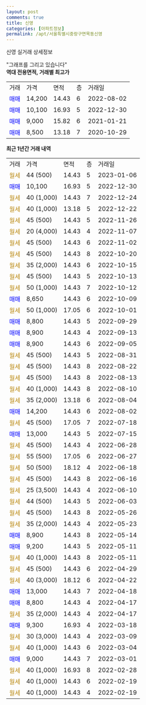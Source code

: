 ```yaml
---
layout: post
comments: true
title: 신영
categories: [아파트정보]
permalink: /apt/서울특별시중랑구면목동신영
---
```


신영 실거래 상세정보

<script type="text/javascript">
  google.charts.load('current', {'packages':['line', 'corechart']});
  google.charts.setOnLoadCallback(drawChart);

  function drawChart() {
    var data = new google.visualization.DataTable();
    data.addColumn('date', '거래일');
    data.addColumn('number', "매매");
    data.addColumn('number', "전세");
    data.addColumn('number', "전매");

    data.addRows([[new Date(Date.parse("2023-01-06")), null, null, null], [new Date(Date.parse("2022-12-30")), 10100, null, null], [new Date(Date.parse("2022-12-24")), null, null, null], [new Date(Date.parse("2022-12-22")), null, null, null], [new Date(Date.parse("2022-11-26")), null, null, null], [new Date(Date.parse("2022-11-07")), null, null, null], [new Date(Date.parse("2022-11-02")), null, null, null], [new Date(Date.parse("2022-10-20")), null, null, null], [new Date(Date.parse("2022-10-15")), null, null, null], [new Date(Date.parse("2022-10-13")), null, null, null], [new Date(Date.parse("2022-10-12")), null, null, null], [new Date(Date.parse("2022-10-09")), 8650, null, null], [new Date(Date.parse("2022-10-01")), null, null, null], [new Date(Date.parse("2022-09-29")), 8800, null, null], [new Date(Date.parse("2022-09-13")), 8900, null, null], [new Date(Date.parse("2022-09-05")), 8900, null, null], [new Date(Date.parse("2022-08-31")), null, null, null], [new Date(Date.parse("2022-08-22")), null, null, null], [new Date(Date.parse("2022-08-13")), null, null, null], [new Date(Date.parse("2022-08-10")), null, null, null], [new Date(Date.parse("2022-08-04")), null, null, null], [new Date(Date.parse("2022-08-02")), 14200, null, null], [new Date(Date.parse("2022-07-18")), null, null, null], [new Date(Date.parse("2022-07-15")), 13000, null, null], [new Date(Date.parse("2022-06-28")), null, null, null], [new Date(Date.parse("2022-06-27")), null, null, null], [new Date(Date.parse("2022-06-18")), null, null, null], [new Date(Date.parse("2022-06-16")), null, null, null], [new Date(Date.parse("2022-06-10")), null, null, null], [new Date(Date.parse("2022-06-03")), null, null, null], [new Date(Date.parse("2022-05-26")), null, null, null], [new Date(Date.parse("2022-05-23")), null, null, null], [new Date(Date.parse("2022-05-14")), 8900, null, null], [new Date(Date.parse("2022-05-11")), 9200, null, null], [new Date(Date.parse("2022-05-11")), null, null, null], [new Date(Date.parse("2022-04-29")), null, null, null], [new Date(Date.parse("2022-04-22")), null, null, null], [new Date(Date.parse("2022-04-18")), 13000, null, null], [new Date(Date.parse("2022-04-17")), 8800, null, null], [new Date(Date.parse("2022-04-17")), null, null, null], [new Date(Date.parse("2022-03-18")), 9300, null, null], [new Date(Date.parse("2022-03-09")), null, null, null], [new Date(Date.parse("2022-03-04")), null, null, null], [new Date(Date.parse("2022-03-01")), 9000, null, null], [new Date(Date.parse("2022-02-28")), null, null, null], [new Date(Date.parse("2022-02-19")), null, null, null], [new Date(Date.parse("2022-02-19")), null, null, null]]);

    var options = {
      hAxis: {
        format: 'yyyy/MM/dd'
      },    
      lineWidth: 0,
      pointsVisible: true,    
      title: '최근 1년간 유형별 실거래가 분포',
      legend: { position: 'bottom' }
    };

    var formatter = new google.visualization.NumberFormat({pattern:'###,###'} );
    formatter.format(data, 1);
    formatter.format(data, 2);
    
    setTimeout(function() {
        var chart = new google.visualization.LineChart(document.getElementById('columnchart_material'));
        chart.draw(data, (options));
        document.getElementById('loading').style.display = 'none';
    }, 200);
  }
</script>


<div id="loading" style="z-index:20; display: block; margin-left: 0px">"그래프를 그리고 있습니다"</div>
<div id="columnchart_material" style="width: 95%; margin-left: 0px; display: block"></div>
<!-- contents start -->
<b>역대 전용면적, 거래별 최고가</b>
<table class="sortable">
    <tr>
      <td>거래</td>
      <td>가격</td>
      <td>면적</td>
      <td>층</td>
      <td>거래일</td>
    </tr>
        <tr>
          <td><a style="color: blue">매매</a></td>
          <td>14,200</td>
          <td>14.43</td>
          <td>6</td>
          <td>2022-08-02</td>
        </tr>            <tr>
          <td><a style="color: blue">매매</a></td>
          <td>10,100</td>
          <td>16.93</td>
          <td>5</td>
          <td>2022-12-30</td>
        </tr>            <tr>
          <td><a style="color: blue">매매</a></td>
          <td>9,000</td>
          <td>15.82</td>
          <td>6</td>
          <td>2021-01-21</td>
        </tr>            <tr>
          <td><a style="color: blue">매매</a></td>
          <td>8,500</td>
          <td>13.18</td>
          <td>7</td>
          <td>2020-10-29</td>
        </tr>        
    
    
</table>

<b>최근 1년간 거래 내역</b>

<table class="sortable">
    <tr>
      <td>거래</td>
      <td>가격</td>
      <td>면적</td>
      <td>층</td>
      <td>거래일</td>
    </tr>
    <tr>
      <td><a style="color: darkgoldenrod">월세</a></td>
      <td>44 (500)</td>
      <td>14.43</td>
      <td>5</td>
      <td>2023-01-06</td>
    </tr>          <tr>
      <td><a style="color: blue">매매</a></td>
      <td>10,100</td>
      <td>16.93</td>
      <td>5</td>
      <td>2022-12-30</td>
    </tr>          <tr>
      <td><a style="color: darkgoldenrod">월세</a></td>
      <td>40 (1,000)</td>
      <td>14.43</td>
      <td>7</td>
      <td>2022-12-24</td>
    </tr>          <tr>
      <td><a style="color: darkgoldenrod">월세</a></td>
      <td>40 (1,000)</td>
      <td>13.18</td>
      <td>5</td>
      <td>2022-12-22</td>
    </tr>          <tr>
      <td><a style="color: darkgoldenrod">월세</a></td>
      <td>45 (500)</td>
      <td>14.43</td>
      <td>5</td>
      <td>2022-11-26</td>
    </tr>          <tr>
      <td><a style="color: darkgoldenrod">월세</a></td>
      <td>20 (4,000)</td>
      <td>14.43</td>
      <td>4</td>
      <td>2022-11-07</td>
    </tr>          <tr>
      <td><a style="color: darkgoldenrod">월세</a></td>
      <td>45 (500)</td>
      <td>14.43</td>
      <td>6</td>
      <td>2022-11-02</td>
    </tr>          <tr>
      <td><a style="color: darkgoldenrod">월세</a></td>
      <td>45 (500)</td>
      <td>14.43</td>
      <td>8</td>
      <td>2022-10-20</td>
    </tr>          <tr>
      <td><a style="color: darkgoldenrod">월세</a></td>
      <td>35 (2,000)</td>
      <td>14.43</td>
      <td>6</td>
      <td>2022-10-15</td>
    </tr>          <tr>
      <td><a style="color: darkgoldenrod">월세</a></td>
      <td>45 (500)</td>
      <td>14.43</td>
      <td>5</td>
      <td>2022-10-13</td>
    </tr>          <tr>
      <td><a style="color: darkgoldenrod">월세</a></td>
      <td>50 (1,000)</td>
      <td>14.43</td>
      <td>7</td>
      <td>2022-10-12</td>
    </tr>          <tr>
      <td><a style="color: blue">매매</a></td>
      <td>8,650</td>
      <td>14.43</td>
      <td>6</td>
      <td>2022-10-09</td>
    </tr>          <tr>
      <td><a style="color: darkgoldenrod">월세</a></td>
      <td>50 (1,000)</td>
      <td>17.05</td>
      <td>6</td>
      <td>2022-10-01</td>
    </tr>          <tr>
      <td><a style="color: blue">매매</a></td>
      <td>8,800</td>
      <td>14.43</td>
      <td>5</td>
      <td>2022-09-29</td>
    </tr>          <tr>
      <td><a style="color: blue">매매</a></td>
      <td>8,900</td>
      <td>14.43</td>
      <td>4</td>
      <td>2022-09-13</td>
    </tr>          <tr>
      <td><a style="color: blue">매매</a></td>
      <td>8,900</td>
      <td>14.43</td>
      <td>6</td>
      <td>2022-09-05</td>
    </tr>          <tr>
      <td><a style="color: darkgoldenrod">월세</a></td>
      <td>45 (500)</td>
      <td>14.43</td>
      <td>5</td>
      <td>2022-08-31</td>
    </tr>          <tr>
      <td><a style="color: darkgoldenrod">월세</a></td>
      <td>45 (500)</td>
      <td>14.43</td>
      <td>8</td>
      <td>2022-08-22</td>
    </tr>          <tr>
      <td><a style="color: darkgoldenrod">월세</a></td>
      <td>45 (500)</td>
      <td>14.43</td>
      <td>8</td>
      <td>2022-08-13</td>
    </tr>          <tr>
      <td><a style="color: darkgoldenrod">월세</a></td>
      <td>40 (1,000)</td>
      <td>14.43</td>
      <td>8</td>
      <td>2022-08-10</td>
    </tr>          <tr>
      <td><a style="color: darkgoldenrod">월세</a></td>
      <td>35 (2,000)</td>
      <td>13.18</td>
      <td>6</td>
      <td>2022-08-04</td>
    </tr>          <tr>
      <td><a style="color: blue">매매</a></td>
      <td>14,200</td>
      <td>14.43</td>
      <td>6</td>
      <td>2022-08-02</td>
    </tr>          <tr>
      <td><a style="color: darkgoldenrod">월세</a></td>
      <td>45 (500)</td>
      <td>17.05</td>
      <td>7</td>
      <td>2022-07-18</td>
    </tr>          <tr>
      <td><a style="color: blue">매매</a></td>
      <td>13,000</td>
      <td>14.43</td>
      <td>5</td>
      <td>2022-07-15</td>
    </tr>          <tr>
      <td><a style="color: darkgoldenrod">월세</a></td>
      <td>45 (500)</td>
      <td>14.43</td>
      <td>4</td>
      <td>2022-06-28</td>
    </tr>          <tr>
      <td><a style="color: darkgoldenrod">월세</a></td>
      <td>55 (500)</td>
      <td>17.05</td>
      <td>6</td>
      <td>2022-06-27</td>
    </tr>          <tr>
      <td><a style="color: darkgoldenrod">월세</a></td>
      <td>50 (500)</td>
      <td>18.12</td>
      <td>4</td>
      <td>2022-06-18</td>
    </tr>          <tr>
      <td><a style="color: darkgoldenrod">월세</a></td>
      <td>45 (500)</td>
      <td>14.43</td>
      <td>8</td>
      <td>2022-06-16</td>
    </tr>          <tr>
      <td><a style="color: darkgoldenrod">월세</a></td>
      <td>25 (3,500)</td>
      <td>14.43</td>
      <td>4</td>
      <td>2022-06-10</td>
    </tr>          <tr>
      <td><a style="color: darkgoldenrod">월세</a></td>
      <td>44 (500)</td>
      <td>14.43</td>
      <td>5</td>
      <td>2022-06-03</td>
    </tr>          <tr>
      <td><a style="color: darkgoldenrod">월세</a></td>
      <td>45 (500)</td>
      <td>14.43</td>
      <td>8</td>
      <td>2022-05-26</td>
    </tr>          <tr>
      <td><a style="color: darkgoldenrod">월세</a></td>
      <td>35 (2,000)</td>
      <td>14.43</td>
      <td>4</td>
      <td>2022-05-23</td>
    </tr>          <tr>
      <td><a style="color: blue">매매</a></td>
      <td>8,900</td>
      <td>14.43</td>
      <td>8</td>
      <td>2022-05-14</td>
    </tr>          <tr>
      <td><a style="color: blue">매매</a></td>
      <td>9,200</td>
      <td>14.43</td>
      <td>5</td>
      <td>2022-05-11</td>
    </tr>          <tr>
      <td><a style="color: darkgoldenrod">월세</a></td>
      <td>40 (1,000)</td>
      <td>14.43</td>
      <td>8</td>
      <td>2022-05-11</td>
    </tr>          <tr>
      <td><a style="color: darkgoldenrod">월세</a></td>
      <td>45 (500)</td>
      <td>14.43</td>
      <td>6</td>
      <td>2022-04-29</td>
    </tr>          <tr>
      <td><a style="color: darkgoldenrod">월세</a></td>
      <td>40 (3,000)</td>
      <td>18.12</td>
      <td>6</td>
      <td>2022-04-22</td>
    </tr>          <tr>
      <td><a style="color: blue">매매</a></td>
      <td>13,000</td>
      <td>14.43</td>
      <td>7</td>
      <td>2022-04-18</td>
    </tr>          <tr>
      <td><a style="color: blue">매매</a></td>
      <td>8,800</td>
      <td>14.43</td>
      <td>4</td>
      <td>2022-04-17</td>
    </tr>          <tr>
      <td><a style="color: darkgoldenrod">월세</a></td>
      <td>35 (2,000)</td>
      <td>14.43</td>
      <td>4</td>
      <td>2022-04-17</td>
    </tr>          <tr>
      <td><a style="color: blue">매매</a></td>
      <td>9,300</td>
      <td>16.93</td>
      <td>4</td>
      <td>2022-03-18</td>
    </tr>          <tr>
      <td><a style="color: darkgoldenrod">월세</a></td>
      <td>30 (3,000)</td>
      <td>14.43</td>
      <td>4</td>
      <td>2022-03-09</td>
    </tr>          <tr>
      <td><a style="color: darkgoldenrod">월세</a></td>
      <td>40 (1,000)</td>
      <td>14.43</td>
      <td>6</td>
      <td>2022-03-04</td>
    </tr>          <tr>
      <td><a style="color: blue">매매</a></td>
      <td>9,000</td>
      <td>14.43</td>
      <td>7</td>
      <td>2022-03-01</td>
    </tr>          <tr>
      <td><a style="color: darkgoldenrod">월세</a></td>
      <td>40 (1,000)</td>
      <td>16.93</td>
      <td>8</td>
      <td>2022-02-28</td>
    </tr>          <tr>
      <td><a style="color: darkgoldenrod">월세</a></td>
      <td>40 (1,000)</td>
      <td>14.43</td>
      <td>6</td>
      <td>2022-02-19</td>
    </tr>          <tr>
      <td><a style="color: darkgoldenrod">월세</a></td>
      <td>40 (1,000)</td>
      <td>14.43</td>
      <td>4</td>
      <td>2022-02-19</td>
    </tr>      </table>
<!-- contents end -->    

